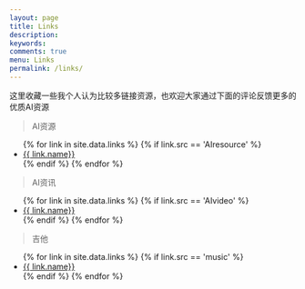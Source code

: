 ```yaml
---
layout: page
title: Links
description: 
keywords: 
comments: true
menu: Links
permalink: /links/
---
```


这里收藏一些我个人认为比较多链接资源，也欢迎大家通过下面的评论反馈更多的优质AI资源

> AI资源

<ul>
{% for link in site.data.links %}
  {% if link.src == 'AIresource' %}
  <li><a href="{{ link.url }}" target="_blank">{{ link.name}}</a></li>
  {% endif %}
{% endfor %}
</ul>

> AI资讯

<ul>
{% for link in site.data.links %}
  {% if link.src == 'AIvideo' %}
  <li><a href="{{ link.url }}" target="_blank">{{ link.name}}</a></li>
  {% endif %}
{% endfor %}
</ul>

> 吉他

<ul>
{% for link in site.data.links %}
  {% if link.src == 'music' %}
  <li><a href="{{ link.url }}" target="_blank">{{ link.name}}</a></li>
  {% endif %}
{% endfor %}
</ul>
